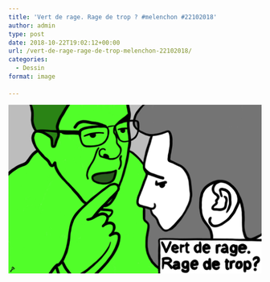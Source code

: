 ```yaml
---
title: 'Vert de rage. Rage de trop ? #melenchon #22102018'
author: admin
type: post
date: 2018-10-22T19:02:12+00:00
url: /vert-de-rage-rage-de-trop-melenchon-22102018/
categories:
  - Dessin
format: image

---
```

![Vert de rage. Rage de trop ? #melenchon #22102018](./img_0127.jpg)